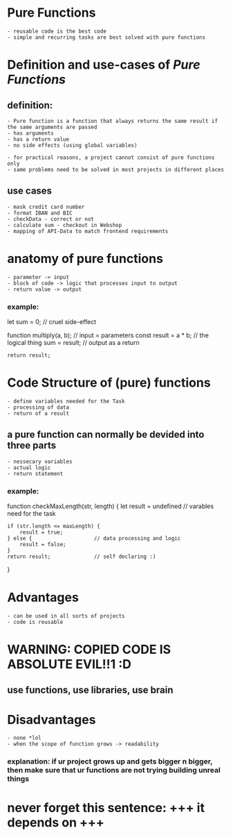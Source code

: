 # Pure Functions

    - reusable code is the best code
    - simple and recurring tasks are best solved with pure functions


# Definition and use-cases of *Pure Functions*

## definition:
    - Pure function is a function that always returns the same result if the same arguments are passed
    - has arguments
    - has a return value 
    - no side effects (using global variables)

    - for practical reasons, a project cannot consist of pure functions only
    - same problems need to be solved in most projects in different places

## use cases
    - mask credit card number
    - format IBAN and BIC
    - checkData - correct or not
    - calculate sum - checkout in Webshop
    - mapping of API-Data to match frontend requirements


# anatomy of pure functions

    - parameter -> input
    - block of code -> logic that processes input to output
    - return value -> output

### example:

let sum = 0;                    // cruel side-effect

function multiply(a, b);        // input = parameters
    const result = a * b;       // the logical thing
    sum = result;               // output as a return

    return result;


# Code Structure of (pure) functions

    - define variables needed for the Task
    - processing of data
    - return of a result

## a pure function can normally be devided into three parts

    - nessecary variables
    - actual logic
    - return statement

### example:

function checkMaxLength(str, length) {
    let result = undefined      // varables need for the task

    if (str.length <= maxLength) {
        result = true;
    } else {                    // data processing and logic
        result = false;
    }
    return result;              // self declaring :)
}


# Advantages
     
    - can be used in all sorts of projects
    - code is reusable

# WARNING: COPIED CODE IS ABSOLUTE EVIL!!1 :D
## use functions, use libraries, use brain


# Disadvantages

    - none *lol
    - when the scope of function grows -> readability

### explanation: if ur project grows up and gets bigger n bigger, then make sure that ur functions are not trying building unreal things

# never forget this sentence: +++ it depends on +++